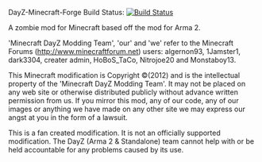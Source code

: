 DayZ-Minecraft-Forge
Build Status: [![Build Status](https://travis-ci.org/DayZ-Minecraft/DayZ.png)](https://travis-ci.org/DayZ-Minecraft/DayZ)

A zombie mod for Minecraft based off the mod for Arma 2.

'Minecraft DayZ Modding Team', 'our' and 'we' refer to the Minecraft Forums (http://www.minecraftforum.net) users: algernon93, 1Jamster1, dark3304, creater admin, HoBoS_TaCo, Nitrojoe20 and Monstaboy13.

This Minecraft modification is Copyright ©(2012) and is the intellectual property of the 'Minecraft DayZ Modding Team'. It may not be placed on any web site or otherwise distributed publicly without advance written permission from us. If you mirror this mod, any of our code, any of our images or anything we have made on any other site we may express our angst at you in the form of a lawsuit.

This is a fan created modification. It is not an officially supported modification. The DayZ (Arma 2 & Standalone) team cannot help with or be held accountable for any problems caused by its use.